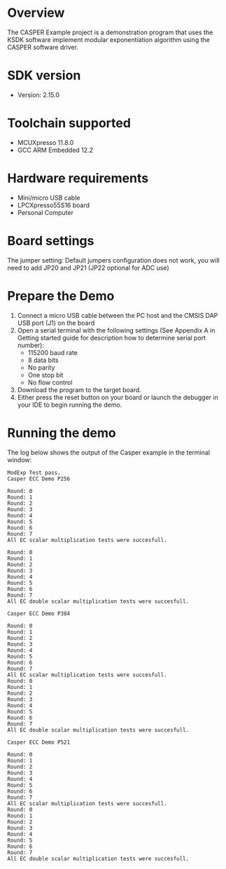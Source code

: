 Overview
========
The CASPER Example project is a demonstration program that uses the KSDK software implement modular exponentiation algorithm using the CASPER software driver.


SDK version
===========
- Version: 2.15.0

Toolchain supported
===================
- MCUXpresso  11.8.0
- GCC ARM Embedded  12.2

Hardware requirements
=====================
- Mini/micro USB cable
- LPCXpresso55S16 board
- Personal Computer

Board settings
==============
The jumper setting:
    Default jumpers configuration does not work,  you will need to add JP20 and JP21 (JP22 optional for ADC use)

Prepare the Demo
================
1.  Connect a micro USB cable between the PC host and the CMSIS DAP USB port (J1) on the board
2.  Open a serial terminal with the following settings (See Appendix A in Getting started guide for description how to determine serial port number):
    - 115200 baud rate
    - 8 data bits
    - No parity
    - One stop bit
    - No flow control
3.  Download the program to the target board.
4.  Either press the reset button on your board or launch the debugger in your IDE to begin running the demo.

Running the demo
================
The log below shows the output of the Casper example in the terminal window:
~~~~~~~~~~~~~~~~~~~~~~~~~~~~~~~~~~~
ModExp Test pass.
Casper ECC Demo P256

Round: 0
Round: 1
Round: 2
Round: 3
Round: 4
Round: 5
Round: 6
Round: 7
All EC scalar multiplication tests were succesfull.

Round: 0
Round: 1
Round: 2
Round: 3
Round: 4
Round: 5
Round: 6
Round: 7
All EC double scalar multiplication tests were succesfull.

Casper ECC Demo P384

Round: 0
Round: 1
Round: 2
Round: 3
Round: 4
Round: 5
Round: 6
Round: 7
All EC scalar multiplication tests were succesfull.
Round: 0
Round: 1
Round: 2
Round: 3
Round: 4
Round: 5
Round: 6
Round: 7
All EC double scalar multiplication tests were succesfull.

Casper ECC Demo P521

Round: 0
Round: 1
Round: 2
Round: 3
Round: 4
Round: 5
Round: 6
Round: 7
All EC scalar multiplication tests were succesfull.
Round: 0
Round: 1
Round: 2
Round: 3
Round: 4
Round: 5
Round: 6
Round: 7
All EC double scalar multiplication tests were succesfull.
~~~~~~~~~~~~~~~~~~~~~~~~~~~~~~~~~~~
